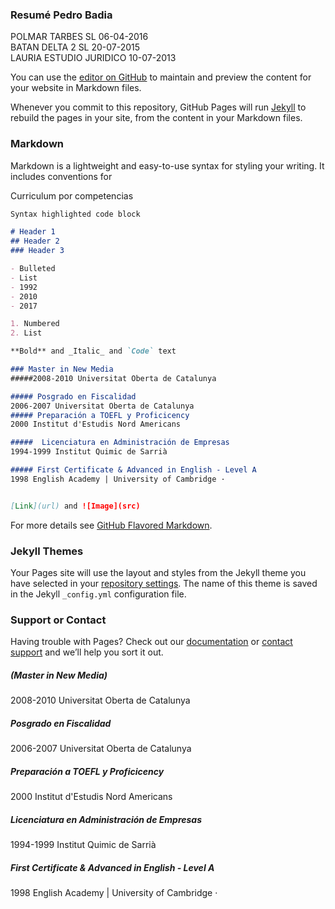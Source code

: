 ### Resumé Pedro Badia

POLMAR TARBES  SL	06-04-2016 	
BATAN DELTA 2 SL	20-07-2015 	
LAURIA ESTUDIO JURIDICO 10-07-2013 

You can use the [editor on GitHub](https://github.com/economistas/github.io/edit/master/index.md) to maintain and preview the content for your website in Markdown files.

Whenever you commit to this repository, GitHub Pages will run [Jekyll](https://jekyllrb.com/) to rebuild the pages in your site, from the content in your Markdown files.

### Markdown

Markdown is a lightweight and easy-to-use syntax for styling your writing. It includes conventions for

Curriculum por competencias

```markdown
Syntax highlighted code block

# Header 1
## Header 2
### Header 3

- Bulleted
- List
- 1992
- 2010
- 2017

1. Numbered
2. List

**Bold** and _Italic_ and `Code` text

### Master in New Media
#####2008-2010 Universitat Oberta de Catalunya 

##### Posgrado en Fiscalidad
2006-2007 Universitat Oberta de Catalunya 
##### Preparación a TOEFL y Proficicency
2000 Institut d'Estudis Nord Americans

#####  Licenciatura en Administración de Empresas
1994-1999 Institut Quimic de Sarrià

##### First Certificate & Advanced in English - Level A
1998 English Academy | University of Cambridge ·


[Link](url) and ![Image](src)
```

For more details see [GitHub Flavored Markdown](https://guides.github.com/features/mastering-markdown/).



### Jekyll Themes

Your Pages site will use the layout and styles from the Jekyll theme you have selected in your [repository settings](https://github.com/economistas/github.io/settings). The name of this theme is saved in the Jekyll `_config.yml` configuration file.

### Support or Contact

Having trouble with Pages? Check out our [documentation](https://help.github.com/categories/github-pages-basics/) or [contact support](https://github.com/contact) and we’ll help you sort it out.

##### (Master in New Media)
2008-2010 Universitat Oberta de Catalunya 

##### Posgrado en Fiscalidad
2006-2007 Universitat Oberta de Catalunya 
##### Preparación a TOEFL y Proficicency
2000 Institut d'Estudis Nord Americans

#####  Licenciatura en Administración de Empresas
1994-1999 Institut Quimic de Sarrià

##### First Certificate & Advanced in English - Level A
1998 English Academy | University of Cambridge ·

